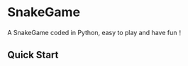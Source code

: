 SnakeGame
=======

A SnakeGame coded in Python, easy to play and have fun！ 

Quick Start
--------



